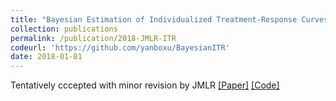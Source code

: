 ```yaml
---
title: "Bayesian Estimation of Individualized Treatment-Response Curves in Populations with Hetero- geneous Treatment Effects"
collection: publications
permalink: /publication/2018-JMLR-ITR
codeurl: 'https://github.com/yanboxu/BayesianITR'
date: 2018-01-01
---
```

<p>Tentatively cccepted with minor revision by JMLR <a href="https://arxiv.org/pdf/1608.05182.pdf"><u>[Paper]</u></a> <a href="https://github.com/yanboxu/BayesianITR"><u>[Code]</u></a></p>

